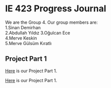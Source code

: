 # IE 423 Progress Journal

We are the Group 4. Our group members are:  
1.Sinan Demirhan  
2.Abdullah Yıldız 
3.Oğulcan Ece   
4.Merve Keskin  
5.Merve Gülsüm Kıratlı 


## Project Part 1
[Here](files/example.html) is our Project Part 1.

[Here](files/example.html) is our Project Part 1.
